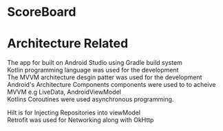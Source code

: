 # ScoreBoard

# Architecture Related
The app for built on Android Studio using Gradle build system<br/>
Kotlin programming language was used for the development<br/>
The MVVM architecture desgin patter was used for the development<br/>
Android's Architecture Components components were used to to acheive MVVM e.g LiveData, AndroidViewModel<br/>
Kotlins Coroutines were used asynchronous programming. <br/>

Hilt is for Injecting Repositories into viewModel<br/>
Retrofit was used for Networking along with OkHttp




